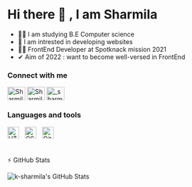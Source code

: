 ### <h1>Hi there 👋 , I am Sharmila</h1>


- 👩‍🎓 I am studying B.E Computer science <br>
- 👀 I am intrested in developing websites <br>
- 👩‍💻 FrontEnd Developer at Spotknack mission 2021 
- ✔ Aim of 2022 : want to become well-versed in FrontEnd

### <h3>Connect with me </h3>

<a href="https://twitter.com/Sharmila2707?t=EnuVeqaibWZxpi2MjXMZpg&s=09" target="blank"><img align="center" src="https://raw.githubusercontent.com/rahuldkjain/github-profile-readme-generator/master/src/images/icons/Social/twitter.svg" alt="Sharmila2707" height="30" width="40" /></a>
<a href="https://www.linkedin.com/in/sharmila-k-7b850421a" target="blank"><img align="center" src="https://raw.githubusercontent.com/rahuldkjain/github-profile-readme-generator/master/src/images/icons/Social/linked-in-alt.svg" alt="Sharmila k" height="30" width="40" /></a>
<a href="https://instagram.com/_sharmila.k_" target="blank"><img align="center" src="https://raw.githubusercontent.com/rahuldkjain/github-profile-readme-generator/master/src/images/icons/Social/instagram.svg" alt="_sharmila.k_" height="30" width="40" /></a>

### <h3>Languages and tools</h3>

<img align="left" alt="HTML5" width="26px" src="https://cdn.jsdelivr.net/gh/devicons/devicon/icons/html5/html5-original.svg" style="padding-right:10px;" />
<img align="left" alt="CSS3" width="26px" src="https://cdn.jsdelivr.net/gh/devicons/devicon/icons/css3/css3-original.svg" style="padding-right:10px;" />
<img align="left" alt="GitHub" width="26px" src="https://user-images.githubusercontent.com/3369400/139448065-39a229ba-4b06-434b-bc67-616e2ed80c8f.png" style="padding-right:10px;" />
<br><br><br>

  
   :zap: GitHub Stats

  <img align="center" alt="k-sharmila's GitHub Stats" src="https://github-readme-stats.vercel.app/api?username=k-sharmila&show_icons=true&hide_border=false&title_color=ff652f&icon_color=FFE400&bg_color=09131B&text_color=ffffff&border_color=0c1a25" />



